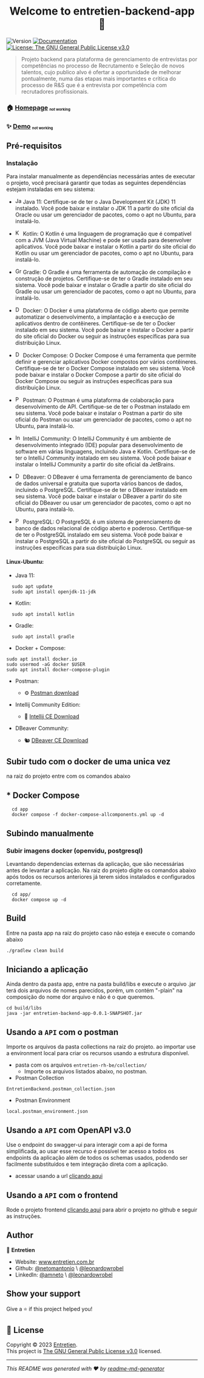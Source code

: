 <h1 align="center">Welcome to entretien-backend-app 👋</h1>
<p>
  <img alt="Version" src="https://img.shields.io/badge/version-0.0.1-blue.svg?cacheSeconds=2592000" />
  <a href="www.docs.entretienrh.com" target="_blank">
    <img alt="Documentation" src="https://img.shields.io/badge/documentation-yes-brightgreen.svg" />
  </a>
  <a href="https://www.gnu.org/licenses/gpl-3.0.html" target="_blank">
    <img alt="License: The GNU General Public License v3.0" src="https://img.shields.io/badge/License-The GNU General Public License v3.0-yellow.svg" />
  </a>
</p>

> Projeto backend para plataforma de gerenciamento de entrevistas por competências no processo de Recrutamento e Seleção de novos talentos, cujo publico alvo é ofertar a oportunidade de melhorar pontualmente, numa das etapas mais importantes e crítica do processo de R&S que é a entrevista por competência com recrutadores profissionais.

### 🏠 [Homepage](https://www.entretienrh.com) <sub><sup><sub>not working</sub></sup></sub>

### ✨ [Demo](https://www.demo.entretienrh.com) <sub><sup><sub>not working</sub></sup></sub>

## Pré-requisitos
### Instalação

Para instalar manualmente as dependências necessárias antes de executar o projeto, você precisará garantir que todas as seguintes dependências estejam instaladas em seu sistema:

- <img src="https://www.vectorlogo.zone/logos/java/java-icon.svg" alt="Java" width="16" height="16"> Java 11: Certifique-se de ter o Java Development Kit (JDK) 11 instalado. Você pode baixar e instalar o JDK 11 a partir do site oficial da Oracle ou usar um gerenciador de pacotes, como o apt no Ubuntu, para instalá-lo.

- <img src="https://www.vectorlogo.zone/logos/kotlinlang/kotlinlang-icon.svg" alt="Kotlin" width="16" height="16"> Kotlin: O Kotlin é uma linguagem de programação que é compatível com a JVM (Java Virtual Machine) e pode ser usada para desenvolver aplicativos. Você pode baixar e instalar o Kotlin a partir do site oficial do Kotlin ou usar um gerenciador de pacotes, como o apt no Ubuntu, para instalá-lo.

- <img src="https://www.vectorlogo.zone/logos/gradle/gradle-icon.svg" alt="Gradle" width="16" height="16"> Gradle: O Gradle é uma ferramenta de automação de compilação e construção de projetos. Certifique-se de ter o Gradle instalado em seu sistema. Você pode baixar e instalar o Gradle a partir do site oficial do Gradle ou usar um gerenciador de pacotes, como o apt no Ubuntu, para instalá-lo.

- <img src="https://www.vectorlogo.zone/logos/docker/docker-icon.svg" alt="Docker" width="16" height="16"> Docker: O Docker é uma plataforma de código aberto que permite automatizar o desenvolvimento, a implantação e a execução de aplicativos dentro de contêineres. Certifique-se de ter o Docker instalado em seu sistema. Você pode baixar e instalar o Docker a partir do site oficial do Docker ou seguir as instruções específicas para sua distribuição Linux.

- <img src="https://www.vectorlogo.zone/logos/docker/docker-icon.svg" alt="Docker Compose" width="16" height="16"> Docker Compose: O Docker Compose é uma ferramenta que permite definir e gerenciar aplicativos Docker compostos por vários contêineres. Certifique-se de ter o Docker Compose instalado em seu sistema. Você pode baixar e instalar o Docker Compose a partir do site oficial do Docker Compose ou seguir as instruções específicas para sua distribuição Linux.

- <img src="https://www.vectorlogo.zone/logos/getpostman/getpostman-icon.svg" alt="Postman" width="16" height="16"> Postman: O Postman é uma plataforma de colaboração para desenvolvimento de API. Certifique-se de ter o Postman instalado em seu sistema. Você pode baixar e instalar o Postman a partir do site oficial do Postman ou usar um gerenciador de pacotes, como o apt no Ubuntu, para instalá-lo.

- <img src="https://www.vectorlogo.zone/logos/jetbrains/jetbrains-icon.svg" alt="IntelliJ Community" width="16" height="16"> IntelliJ Community: O IntelliJ Community é um ambiente de desenvolvimento integrado (IDE) popular para desenvolvimento de software em várias linguagens, incluindo Java e Kotlin. Certifique-se de ter o IntelliJ Community instalado em seu sistema. Você pode baixar e instalar o IntelliJ Community a partir do site oficial da JetBrains.

- <img src="https://www.vectorlogo.zone/logos/dbeaverio/dbeaverio-icon.svg" alt="DBeaver" width="16" height="16"> DBeaver: O DBeaver é uma ferramenta de gerenciamento de banco de dados universal e gratuita que suporta vários bancos de dados, incluindo o PostgreSQL. Certifique-se de ter o DBeaver instalado em seu sistema. Você pode baixar e instalar o DBeaver a partir do site oficial do DBeaver ou usar um gerenciador de pacotes, como o apt no Ubuntu, para instalá-lo.

- <img src="https://www.vectorlogo.zone/logos/postgresql/postgresql-icon.svg" alt="PostgreSQL" width="16" height="16"> PostgreSQL: O PostgreSQL é um sistema de gerenciamento de banco de dados relacional de código aberto e poderoso. Certifique-se de ter o PostgreSQL instalado em seu sistema. Você pode baixar e instalar o PostgreSQL a partir do site oficial do PostgreSQL ou seguir as instruções específicas para sua distribuição Linux.

#### Linux-Ubuntu:
* Java 11:
```shell
  sudo apt update
  sudo apt install openjdk-11-jdk
```

* Kotlin:
```shell
  sudo apt install kotlin
```
* Gradle:
```shell
  sudo apt install gradle
```
* Docker + Compose:
```shell
sudo apt install docker.io
sudo usermod -aG docker $USER
sudo apt install docker-compose-plugin
```

* Postman:
  * ⚙️ [Postman download](https://www.postman.com/downloads/)

* Intellij Community Edition:
  * 🧰 [Intellij CE Download](https://www.jetbrains.com/idea/download)

* DBeaver Community:
  * 🐿️ [DBeaver CE Download](https://dbeaver.io/download/)

## Subir tudo com o docker de uma unica vez
na raiz do projeto entre com os comandos abaixo
## * Docker Compose
```shell
  cd app
  docker compose -f docker-compose-allcomponents.yml up -d
```

## Subindo manualmente

### Subir imagens docker (openvidu, postgresql)
Levantando dependencias externas da aplicação, que são necessárias antes de levantar a aplicação.
Na raiz do projeto digite os comandos abaixo após todos os recursos anteriores já terem sidos instalados e configurados
corretamente.
```shell
  cd app/
  docker compose up -d
```
## Build
Entre na pasta app na raiz do projeto caso não esteja e execute o comando abaixo
```sh
./gradlew clean build
```

## Iniciando a aplicação
Ainda dentro da pasta app, entre na pasta build/libs e execute o arquivo .jar terá dois arquivos de nomes parecidos, porém,
um contém "-plain" na composição do nome dor arquivo e não é o que queremos.
```shell
cd build/libs
java -jar entretien-backend-app-0.0.1-SNAPSHOT.jar
```

## Usando a ``API`` com o postman
Importe os arquivos da pasta collections na raiz do projeto.
ao importar use a environment local para criar os recursos usando a estrutura disponível.
* pasta com os arquivos ``entretien-rh-be/collection/``
  * Importe os arquivos listados abaixo, no postman.
* Postman Collection
```text
EntretienBackend.postman_collection.json
```
* Postman Environment
```text
local.postman_environment.json
```

## Usando a ``API`` com OpenAPI v3.0
Use o endpoint do swagger-ui para interagir com a api de forma simplificada, ao usar esse recurso é possível ter acesso
a todos os endpoints da aplicação além de todos os schemas usados, podendo ser facilmente substituídos e tem integração
direta com a aplicação.

* acessar usando a url [clicando aqui](http://localhost:5000/api/swagger-ui/index.html)

## Usando a ``API`` com o frontend
Rode o projeto frontend [clicando aqui](https://github.com/netomantonio/entretien-fe/) para abrir o projeto no github e seguir as instruções.

## Author

👤 **Entretien**

* Website: www.entretien.com.br
* Github: [@netomantonio](https://github.com/netomantonio) \ [@leonardowrobel](https://github.com/leonardowrobel)
* LinkedIn: [@amneto](https://linkedin.com/in/amneto) \ [@leonardowrobel](https://linkedin.com/in/leonardo-wrobel-b26b07189)

## Show your support

Give a ⭐️ if this project helped you!

## 📝 License

Copyright © 2023 [Entretien](https://github.com/netomantonio).<br />
This project is [The GNU General Public License v3.0](https://www.gnu.org/licenses/gpl-3.0.html) licensed.

***
_This README was generated with ❤️ by [readme-md-generator](https://github.com/kefranabg/readme-md-generator)_